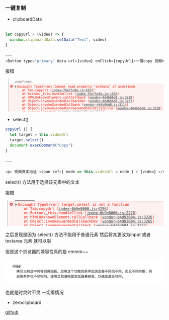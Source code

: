 
### 一键复制


* clipboardData

```javascript

let copyUrl = (video) => {
  window.clipboardData.setData("Text", video)
}

~~~
<Button type="primary" data-url={video} onClick={copyUrl}>一键copy 视频地址</Button>
```

报错  

![img](./imgs/copy.png)

* select()

```javascript
copyUrl () {
  let target = this.videoUrl
  target.select()
  document.execCommand("Copy")
}

~~~

<p> 视频真实地址 <span ref={ node => this.videoUrl = node } > {video} </span> </p>


```

select() 方法用于选择该元素中的文本

报错

![img](./imgs/select.png)


之后发现是因为 select() 方法不能用于普通元素 然后将其更改为input 或者 textarea 元素 就可以啦

但是这个浏览器的兼容性真的是 emmm~~

![img](./imgs/copyInfo.png)

也就是时灵时不灵 一切看情况


* zeroclipboard

[github](https://github.com/zeroclipboard/zeroclipboard)

